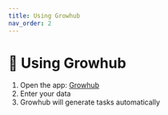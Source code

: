 ```yaml
---
title: Using Growhub
nav_order: 2
---
```


# 🚀 Using Growhub

1. Open the app: [Growhub](https://vdeijk.github.io/growhub/)
2. Enter your data
3. Growhub will generate tasks automatically
